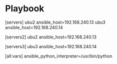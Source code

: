 # Playbook
[servers]
ubu2 ansible_host=192.168.240.13
ubu3 ansible_host=192.168.240.14

[servers2]
ubu2 ansible_host=192.168.240.13

[servers3]
ubu3 ansible_host=192.168.240.14

[all:vars]
ansible_python_interpreter=/usr/bin/python

